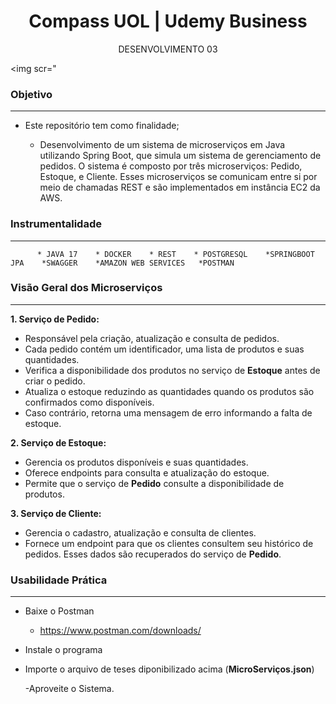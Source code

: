 

<h1 align="center"> Compass UOL | Udemy Business </h1>
<p align="center"> DESENVOLVIMENTO 03 </p>

<img scr="


### Objetivo

<hr>

 - Este repositório tem como finalidade;

    
    * Desenvolvimento de  um sistema de microserviços em Java utilizando Spring Boot,
     que simula um sistema de gerenciamento de pedidos. O sistema é composto por três microserviços: Pedido, Estoque, e Cliente.
     Esses microserviços se comunicam entre si por meio de chamadas REST e são implementados em instância EC2 da AWS.

### Instrumentalidade

<hr>
    
          * JAVA 17    * DOCKER    * REST    * POSTGRESQL    *SPRINGBOOT JPA    *SWAGGER    *AMAZON WEB SERVICES   *POSTMAN
    
### Visão Geral dos Microserviços

<hr>

**1. Serviço de Pedido:**

- Responsável pela criação, atualização e consulta de pedidos.
- Cada pedido contém um identificador, uma lista de produtos e suas quantidades.
- Verifica a disponibilidade dos produtos no serviço de **Estoque** antes de criar o pedido.
- Atualiza o estoque reduzindo as quantidades quando os produtos são confirmados como disponíveis.
- Caso contrário, retorna uma mensagem de erro informando a falta de estoque.

**2. Serviço de Estoque:**

- Gerencia os produtos disponíveis e suas quantidades.
- Oferece endpoints para consulta e atualização do estoque.
- Permite que o serviço de **Pedido** consulte a disponibilidade de produtos.

**3. Serviço de Cliente:**

- Gerencia o cadastro, atualização e consulta de clientes.
- Fornece um endpoint para que os clientes consultem seu histórico de pedidos. Esses dados são recuperados do serviço de **Pedido**.

### Usabilidade Prática

<hr>

- Baixe o Postman
  * https://www.postman.com/downloads/

- Instale o programa
- Importe o arquivo de teses diponibilizado acima (**MicroServiços.json**)

  -Aproveite o Sistema.
